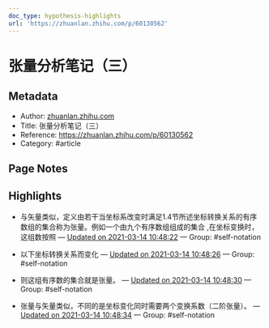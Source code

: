 ```yaml
---
doc_type: hypothesis-highlights
url: 'https://zhuanlan.zhihu.com/p/60130562'
---
```


# 张量分析笔记（三）

## Metadata
- Author: [zhuanlan.zhihu.com]()
- Title: 张量分析笔记（三）
- Reference: https://zhuanlan.zhihu.com/p/60130562
- Category: #article

## Page Notes
## Highlights
- 与矢量类似，定义由若干当坐标系改变时满足1.4节所述坐标转换关系的有序数组的集合称为张量。例如一个由九个有序数组组成的集合 ,在坐标变换时，这组数按照 — [Updated on 2021-03-14 10:48:22](https://hyp.is/vbtIJoRvEeuW8k9fP-IriQ/zhuanlan.zhihu.com/p/60130562) — Group: #self-notation

- 以下坐标转换关系而变化 — [Updated on 2021-03-14 10:48:26](https://hyp.is/wDkMWoRvEeucoaegFnB9Tw/zhuanlan.zhihu.com/p/60130562) — Group: #self-notation

- 则这组有序数的集合就是张量。 — [Updated on 2021-03-14 10:48:30](https://hyp.is/wr2rAoRvEeueqz84kRR7nw/zhuanlan.zhihu.com/p/60130562) — Group: #self-notation

- 张量与矢量类似，不同的是坐标变化同时需要两个变换系数（二阶张量）。 — [Updated on 2021-03-14 10:48:34](https://hyp.is/xMLYZIRvEeuuC-84Hp9A0Q/zhuanlan.zhihu.com/p/60130562) — Group: #self-notation





